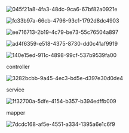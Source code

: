 ![045f21a8-4fa3-48dc-9ca6-67bf82a0921e](file:///D:/TypeDown_Screenshot/045f21a8-4fa3-48dc-9ca6-67bf82a0921e.png)

![fc33b97a-66cb-4796-93c1-1792d8dc4903](file:///D:/TypeDown_Screenshot/fc33b97a-66cb-4796-93c1-1792d8dc4903.png)

![ee716713-2b19-4c79-be73-55c76504a897](file:///D:/TypeDown_Screenshot/ee716713-2b19-4c79-be73-55c76504a897.png)

![ad4f6359-e518-4375-8730-dd0c41af9919](file:///D:/TypeDown_Screenshot/ad4f6359-e518-4375-8730-dd0c41af9919.png)

![140e15ed-911c-4898-99cf-537b9539fa00](file:///D:/TypeDown_Screenshot/140e15ed-911c-4898-99cf-537b9539fa00.png)

controller

![3282bcbb-9a45-4ec3-bd5e-d397e30d0de4](file:///D:/TypeDown_Screenshot/3282bcbb-9a45-4ec3-bd5e-d397e30d0de4.png)

service

![1f32700a-5dfe-4154-b357-b394edffb009](file:///D:/TypeDown_Screenshot/1f32700a-5dfe-4154-b357-b394edffb009.png)

mapper

![7dcdc168-af5e-4551-a334-1395a6e1c6f9](file:///D:/TypeDown_Screenshot/7dcdc168-af5e-4551-a334-1395a6e1c6f9.png)
